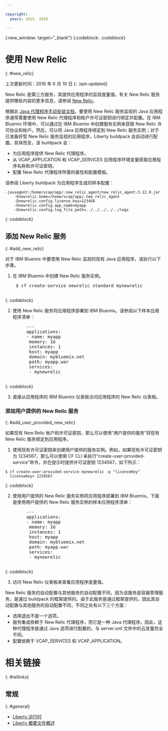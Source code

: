 ```yaml
---

copyright:
  years: 2015, 2016

---
```


{:new_window: target="_blank"}
{:codeblock: .codeblock}

# 使用 New Relic
{: #new_relic}

上次更新时间：2016 年 6 月 10 日
{: .last-updated}

New Relic 是第三方服务，其提供应用程序的监视度量值。有关 New Relic 服务提供哪些内容的更多信息，请参阅 [New Relic](http://newrelic.com/java)。

根据此 [Java 代理程序手动安装文档](https://docs.newrelic.com/docs/agents/java-agent/installation/java-agent-manual-installation)，要使用 New Relic 服务监视的 Java 应用程序通常需要使用 New Relic 代理程序和帐户许可证密钥进行绑定并配置。在 IBM Bluemix 环境中，可以通过在 IBM Bluemix 中创建服务实例来获取 New Relic 许可协议和帐户。然后，可以将 Java 应用程序绑定到 New Relic 服务实例；对于已准备好受 New Relic 服务监视的应用程序，Liberty buildpack 会自动进行配置。具体而言，该 buildpack 会：

* 为应用程序提供 New Relic 代理程序。
* 从 VCAP_APPLICATION 和 VCAP_SERVICES 应用程序环境变量获取应用程序名称和许可证密钥。
* 配置 New Relic 代理程序所需的属性和配置模板。

请参阅 Liberty buildpack 为应用程序生成的样本配置：

```
-javaagent:/home/vcap/app/.new_relic_agent/new_relic_agent-3.12.0.jar
    -Dnewrelic.home=/home/vcap/app/.new_relic_agent
    -Dnewrelic.config.license_key=123456
    -Dnewrelic.config.app_name=myapp
    -Dnewrelic.config.log_file_path=../../../../../logs
```
{: codeblock}

## 添加 New Relic 服务
{: #add_new_relic}

对于 IBM Bluemix 中要使用 New Relic 监视的现有 Java 应用程序，请执行以下步骤。
1. 在 IBM Bluemix 中创建 New Relic 服务实例。

  <pre>
    $ cf create-service newrelic standard mynewrelic
  </pre>
  {: codeblock}

2. 使用 New Relic 服务将应用程序部署到 IBM Bluemix。请参阅以下样本应用程序清单：

  <pre>
        &dash;&dash;&dash;
        applications:
        - name: myapp
         memory: 1G
         instances: 1
         host: myapp
         domain: mybluemix.net
         path: myapp.war
         services:
         - mynewrelic
  </pre>
  {: codeblock}

3. 直接从应用程序的 IBM Bluemix 仪表板访问应用程序的 New Relic 仪表板。

### 添加用户提供的 New Relic 服务
{: #add_user_provided_new_relic}

如果现有 New Relic 帐户和许可证密钥，那么可以使用“用户提供的服务”将现有 New Relic 服务绑定到应用程序。

1. 使用现有许可证密钥来创建用户提供的服务实例。例如，如果现有许可证密钥为 1234567，那么可以使用 CF CLI 来执行“create-user-provided-service”命令，并在提示时提供许可证密钥 1234567，如下所示：

  ```
$ cf create-user-provided-service mynewrelic -p "licenseKey"
    licenseKey> 1234567
```
  {: codeblock}

2. 使用用户提供的 New Relic 服务实例将应用程序部署到 IBM Bluemix。下面是使用用户提供的 New Relic 服务实例的样本应用程序清单：
  <pre>
        &dash;&dash;&dash;
        applications:
        - name: myapp
         memory: 1G
         instances: 1
         host: myapp
         domain: mybluemix.net
         path: myapp.war
         services:
         - mynewrelic
  </pre>
  {: codeblock}

3. 访问 New Relic 仪表板来查看应用程序度量值。

New Relic 服务的自动配置与其他服务的自动配置不同，因为该服务是容器管理服务，是通过 buildpack 的框架提供的。由于此服务是通过框架提供的，因此其自动配置与其他服务的自动配置不同，不同之处有以下三个方面：
* 选择退出不是一个选项。
* 服务集成依赖于 New Relic 代理程序，而它是一种 Java 代理程序。因此，这种代理程序是通过 Java 选项进行配置的，与 server.xml 文件中的云变量完全不同。
* 配置依赖于 VCAP_SERVICES 和 VCAP_APPLICATION。

# 相关链接
{: #rellinks}
## 常规
{: #general}
* [Liberty 运行时](index.html)
* [Liberty 概要文件概述](http://www-01.ibm.com/support/knowledgecenter/SSAW57_8.5.5/com.ibm.websphere.wlp.nd.doc/ae/cwlp_about.html)
